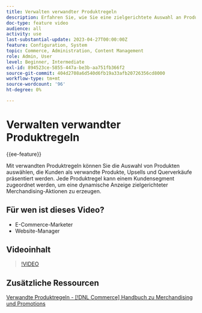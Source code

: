 ```yaml
---
title: Verwalten verwandter Produktregeln
description: Erfahren Sie, wie Sie eine zielgerichtete Auswahl an Produkten präsentieren können, um Kunden als verwandte Produkte, Upsells und Querverkäufe zu speichern.
doc-type: feature video
audience: all
activity: use
last-substantial-update: 2023-04-27T00:00:00Z
feature: Configuration, System
topic: Commerce, Administration, Content Management
role: Admin, User
level: Beginner, Intermediate
exl-id: 894523ce-5855-447a-be3b-aa751fb366f2
source-git-commit: 404d2708a6d540d6fb19a33afb20726356cd8000
workflow-type: tm+mt
source-wordcount: '96'
ht-degree: 0%

---
```


# Verwalten verwandter Produktregeln

{{ee-feature}}

Mit verwandten Produktregeln können Sie die Auswahl von Produkten auswählen, die Kunden als verwandte Produkte, Upsells und Querverkäufe präsentiert werden. Jede Produktregel kann einem Kundensegment zugeordnet werden, um eine dynamische Anzeige zielgerichteter Merchandising-Aktionen zu erzeugen.

## Für wen ist dieses Video?

- E-Commerce-Marketer
- Website-Manager

## Videoinhalt

>[!VIDEO](https://video.tv.adobe.com/v/343837?quality=12&learn=on)

## Zusätzliche Ressourcen

[Verwandte Produktregeln - [!DNL Commerce] Handbuch zu Merchandising und Promotions](https://experienceleague.adobe.com/docs/commerce-admin/marketing/promotions/product-relationships/product-related-rules.html)
